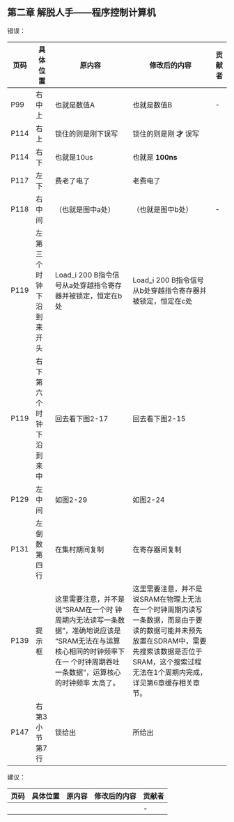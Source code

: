 

## 第二章 解脱人手——程序控制计算机

错误：

页码 | 具体位置 | 原内容 | 修改后的内容| 贡献者 
------------ | ------------- | ------------ | ------------ | ------------ 
| P99  | 右中上 | 也就是数值A                        | 也就是数值B                          | -      |
|P114|右上|锁住的则是刚下误写|锁住的则是刚 **才** 误写|
|P114|右下|也就是10us|也就是 **100ns** |
|P117|左下|费老了电了|老费电了|
P118 |右中间|（也就是图中a处）|（也就是图中b处） | - 
P119|左第三个时钟下沿到来开头|Load_i 200 B指令信号从a处穿越指令寄存器并被锁定，恒定在b处|Load_i 200 B指令信号从b处穿越指令寄存器并被锁定，恒定在c处|
P119|右下第六个时钟下沿到来中|回去看下图2-17|回去看下图2-15|
P129|左中间|如图2-29|如图2-24|
P131|左倒数第四行|在集村期间复制|在寄存器间复制|
|P139|提示框|这里需要注意，并不是说“SRAM在一个时 钟周期内无法读写一条数据”，准确地说应该是 “SRAM无法在与运算核心相同的时钟频率下在一 个时钟周期吞吐一条数据”，运算核心的时钟频率 太高了。|这里需要注意，并不是说SRAM在物理上无法在一个时钟周期内读写一条数据，而是由于要读的数据可能并未预先放置在SDRAM中，需要先搜索该数据是否位于SRAM，这个搜索过程无法在1个周期内完成，详见第6章缓存相关章节。||
P147|右第3小节第7行|锁给出|所给出|


建议：

| 页码 | 具体位置               | 原内容 | 修改后的内容 | 贡献者 |
| ---- | ---------------------- | ------ | ------------ | ------ |
|    | |  |  | -      |
